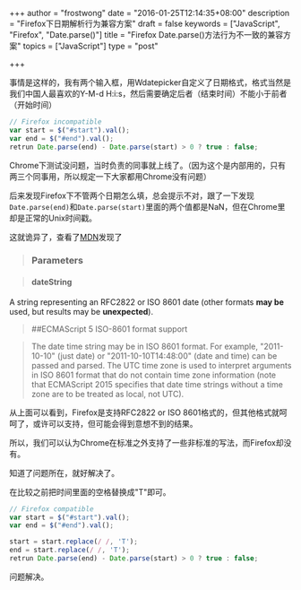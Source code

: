 +++
author = "frostwong"
date = "2016-01-25T12:14:35+08:00"
description = "Firefox下日期解析行为兼容方案"
draft = false
keywords = ["JavaScript", "Firefox", "Date.parse()"]
title = "Firefox Date.parse()方法行为不一致的兼容方案"
topics = ["JavaScript"]
type = "post"

+++

事情是这样的，我有两个输入框，用Wdatepicker自定义了日期格式，格式当然是我们中国人最喜欢的Y-M-d H:i:s，然后需要确定后者（结束时间）不能小于前者（开始时间）

```javascript
// Firefox incompatible
var start = $("#start").val();
var end = $("#end").val();
retrun Date.parse(end) - Date.parse(start) > 0 ? true : false;
```

Chrome下测试没问题，当时负责的同事就上线了。（因为这个是内部用的，只有两三个同事用，所以规定一下大家都用Chrome没有问题）

后来发现Firefox下不管两个日期怎么填，总会提示不对，跟了一下发现`Date.parse(end)`和`Date.parse(start)`里面的两个值都是NaN，但在Chrome里却是正常的Unix时间戳。

这就诡异了，查看了[MDN](https://developer.mozilla.org/zh-CN/docs/Web/JavaScript/Reference/Global_Objects/Date/parse)发现了

> ### Parameters

> #### dateString
A string representing an RFC2822 or ISO 8601 date (other formats **may be** used, but results may be **unexpected**).


> ##ECMAScript 5 ISO-8601 format support

> The date time string may be in ISO 8601 format. For example, "2011-10-10" (just date) or "2011-10-10T14:48:00" (date and time) can be passed and parsed. The UTC time zone is used to interpret arguments in ISO 8601 format that do not contain time zone information (note that ECMAScript 2015 specifies that date time strings without a time zone are to be treated as local, not UTC).



从上面可以看到，Firefox是支持RFC2822 or ISO 8601格式的，但其他格式就呵呵了，或许可以支持，但可能会得到意想不到的结果。

所以，我们可以认为Chrome在标准之外支持了一些非标准的写法，而Firefox却没有。

知道了问题所在，就好解决了。

在比较之前把时间里面的空格替换成"T"即可。

```javascript
// Firefox compatible
var start = $("#start").val();
var end = $("#end").val();

start = start.replace(/ /, 'T');
end = start.replace(/ /, 'T');
retrun Date.parse(end) - Date.parse(start) > 0 ? true : false;
```

问题解决。



